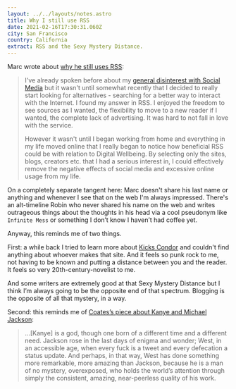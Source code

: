 ```yaml
---
layout: ../../layouts/notes.astro
title: Why I still use RSS
date: 2021-02-16T17:30:31.060Z
city: San Francisco
country: California
extract: RSS and the Sexy Mystery Distance.
---
```


Marc wrote about [why he still uses RSS](https://atthis.link/blog/2021/rss.html):

> I've already spoken before about my [general disinterest with Social Media](https://atthis.link/blog/2020/mastodon.html) but it wasn't until somewhat recently that I decided to really start looking for alternatives - searching for a better way to interact with the Internet. I found my answer in RSS. I enjoyed the freedom to see sources as I wanted, the flexibility to move to a new reader if I wanted, the complete lack of advertising. It was hard to not fall in love with the service.
>
> However it wasn't until I began working from home and everything in my life moved online that I really began to notice how beneficial RSS could be with relation to Digital Wellbeing. By selecting only the sites, blogs, creators etc. that I had a serious interest in, I could effectively remove the negative effects of social media and excessive online usage from my life.

On a completely separate tangent here: Marc doesn't share his last name or anything and whenever I see that on the web I'm always impressed. There's an alt-timeline Robin who never shared his name on the web and writes outrageous things about the thoughts in his head via a cool pseudonym like `Infinite Mess` or something I don’t know I haven’t had coffee yet.

Anyway, this reminds me of two things.

First: a while back I tried to learn more about [Kicks Condor](https://www.kickscondor.com/) and couldn't find anything about whoever makes that site. And it feels so punk rock to me, not having to be known and putting a distance between you and the reader. It feels so very 20th-century-novelist to me.

And some writers are extremely good at that Sexy Mystery Distance but I think I’m always going to be the opposite end of that spectrum. Blogging is the opposite of all that mystery, in a way.

Second: this reminds me of [Coates’s piece about Kanye and Michael Jackson](https://www.theatlantic.com/entertainment/archive/2018/05/im-not-black-im-kanye/559763/):

> ...[Kanye] is a god, though one born of a different time and a different need. Jackson rose in the last days of enigma and wonder; West, in an accessible age, when every fuck is a tweet and every defecation a status update. And perhaps, in that way, West has done something more remarkable, more amazing than Jackson, because he is a man of no mystery, overexposed, who holds the world’s attention through simply the consistent, amazing, near-peerless quality of his work.
